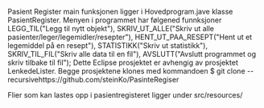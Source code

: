 Pasient Register
main  funksjonen ligger i Hovedprogram.jave klasse PasientRegister.
Menyen i programmet har følgened funnksjoner
            LEGG_TIL("Legg til nytt objekt"),
            SKRIV_UT_ALLE("Skriv ut alle pasienter/leger/legemidler/resepter"),
            HENT_UT_PAA_RESEPT("Hent ut et legemiddel på en resept"),
            STATISTIKK("Skriv ut statistikk"),
            SKRIV_TIL_FIL("Skriv alle data til en fil"),
            AVSLUTT("Avslutt programmet og skriv tilbake til fil");
Dette  Eclipse prosjektet er avhengig av prosjektet LenkedeLister.
Begge prosjektene klones med kommandoen
$ git clone --recursivehttps://github.com/steinKo/PasinteRegiser

Flier som kan lastes opp i pasientregisteret ligger under src/resources/







